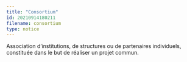 ```yaml
---
title: "Consortium"
id: 20210914180211
filename: consortium
type: notice
---
```


Association d’institutions, de structures ou de partenaires individuels, constituée dans le but de réaliser un projet commun.

